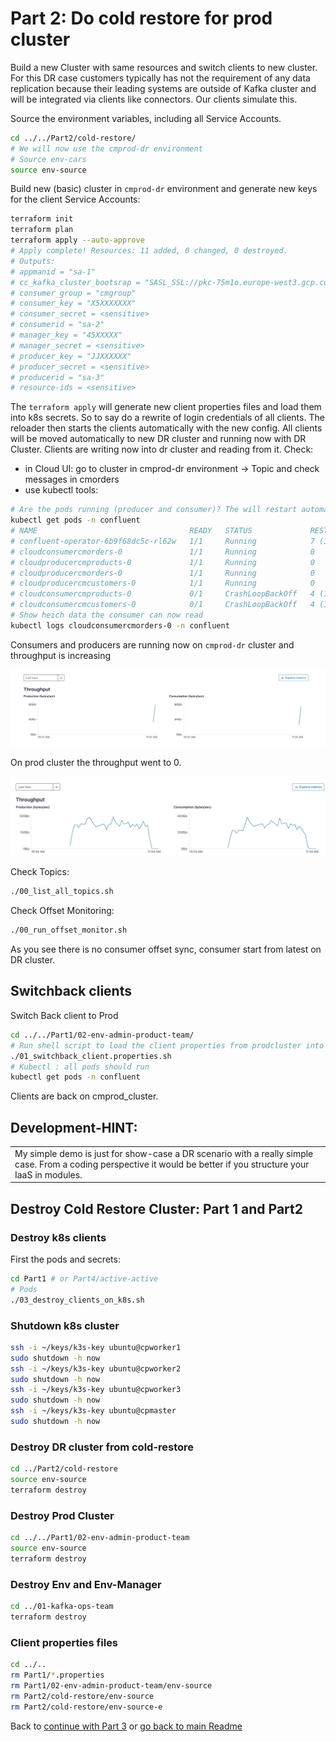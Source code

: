 # Part 2: Do cold restore for prod cluster

Build a new  Cluster with same resources and switch clients to new cluster. For this DR case customers typically has not the requirement of any data replication because their leading systems are outside of Kafka cluster and will be integrated via clients like connectors. Our clients simulate this.

Source the environment variables, including all Service Accounts.

```bash
cd ../../Part2/cold-restore/
# We will now use the cmprod-dr environment 
# Source env-cars
source env-source
```

Build new (basic) cluster in `cmprod-dr` environment and generate new keys for the client Service Accounts:

```bash
terraform init
terraform plan
terraform apply --auto-approve
# Apply complete! Resources: 11 added, 0 changed, 0 destroyed.
# Outputs:
# appmanid = "sa-1"
# cc_kafka_cluster_bootsrap = "SASL_SSL://pkc-75m1o.europe-west3.gcp.confluent.cloud:9092"
# consumer_group = "cmgroup"
# consumer_key = "X5XXXXXXX"
# consumer_secret = <sensitive>
# consumerid = "sa-2"
# manager_key = "45XXXXX"
# manager_secret = <sensitive>
# producer_key = "JJXXXXXX"
# producer_secret = <sensitive>
# producerid = "sa-3"
# resource-ids = <sensitive>
``` 

The `terraform apply` will generate new client properties files and load them into k8s secrets. So to say do a rewrite of login credentials of all clients. The reloader then starts the clients automatically with the new config. All clients will be moved automatically to new DR cluster and running now with DR Cluster.
Clients are writing now into dr cluster and reading from it.
Check:

* in Cloud UI: go to cluster in cmprod-dr environment -> Topic and check messages in cmorders
* use kubectl tools:

```bash
# Are the pods running (producer and consumer)? The will restart automatically
kubectl get pods -n confluent
# NAME                                  READY   STATUS             RESTARTS      AGE
# confluent-operator-6b9f68dc5c-rl62w   1/1     Running            7 (19h ago)   64d
# cloudconsumercmorders-0               1/1     Running            0             2m40s
# cloudproducercmproducts-0             1/1     Running            0             2m10s
# cloudproducercmorders-0               1/1     Running            0             2m10s
# cloudproducercmcustomers-0            1/1     Running            0             2m10s
# cloudconsumercmproducts-0             0/1     CrashLoopBackOff   4 (18s ago)   2m39s
# cloudconsumercmcustomers-0            0/1     CrashLoopBackOff   4 (16s ago)   2m40s
# Show heich data the consumer can now read
kubectl logs cloudconsumercmorders-0 -n confluent
``` 

Consumers and producers are running now on `cmprod-dr` cluster and throughput is increasing

![DR-Cluster Traffic is increasing](img/dr_cluster_throughput.png)

On prod cluster the throughput went to 0.

![Prod-Cluster Traffic is 0](img/prod_cluster_throughput.png)

Check Topics:

```bash
./00_list_all_topics.sh
```

Check Offset Monitoring:

```bash
./00_run_offset_monitor.sh
```

As you see there is no consumer offset sync, consumer start from latest on DR cluster.

## Switchback clients

Switch Back client to Prod

```bash
cd ../../Part1/02-env-admin-product-team/
# Run shell script to load the client properties from prodcluster into k8s secrets.
./01_switchback_client.properties.sh 
# Kubectl : all pods should run
kubectl get pods -n confluent
```

Clients are back on cmprod_cluster.

## Development-HINT:

<table><tr><td>My simple demo is just for show-case a DR scenario with a really simple case. From a coding perspective it would be better if you structure your IaaS in modules.</td></tr></table>

## Destroy Cold Restore Cluster: Part 1 and Part2

### Destroy k8s clients

First the pods and secrets:

```bash
cd Part1 # or Part4/active-active
# Pods
./03_destroy_clients_on_k8s.sh
```

### Shutdown k8s cluster

```bash
ssh -i ~/keys/k3s-key ubuntu@cpworker1
sudo shutdown -h now
ssh -i ~/keys/k3s-key ubuntu@cpworker2
sudo shutdown -h now
ssh -i ~/keys/k3s-key ubuntu@cpworker3
sudo shutdown -h now
ssh -i ~/keys/k3s-key ubuntu@cpmaster
sudo shutdown -h now
```

### Destroy DR cluster from cold-restore

```bash
cd ../Part2/cold-restore
source env-source
terraform destroy
```

### Destroy Prod Cluster

```bash
cd ../../Part1/02-env-admin-product-team
source env-source
terraform destroy
```

### Destroy Env and Env-Manager

```bash
cd ../01-kafka-ops-team
terraform destroy
```

### Client properties files

```bash
cd ../..
rm Part1/*.properties
rm Part1/02-env-admin-product-team/env-source
rm Part2/cold-restore/env-source
rm Part2/cold-restore/env-source-e
```

Back to [continue with Part 3](part3.md) or [go back to main Readme](ReadMe.md)